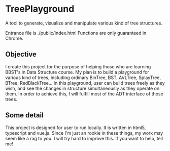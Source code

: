 # TreePlayground
A tool to generate, visualize and manipulate various kind of tree structures.

Entrance file is ./public/index.html
Functions are only guaranteed in Chrome.

## Objective
I create this project for the purpose of helping those who are learning BBST's in Data Structure course.
My plan is to build a playground for various kind of trees, including ordinary BinTree, BST, AVLTree, SplayTree, BTree, RedBlackTree...
In this playground, user can build trees freely as they wish, and see the changes in structure simultaneously as they operate on them.
In order to achieve this, I will fulfill most of the ADT interface of those trees.

## Some detail
This project is designed for user to run locally. It is written in html5, typescript and vue.js.
Since I'm just an rookie in these things, my work may seem like a rag to you. I will try hard to improve this.
If you want to help, tell me!

